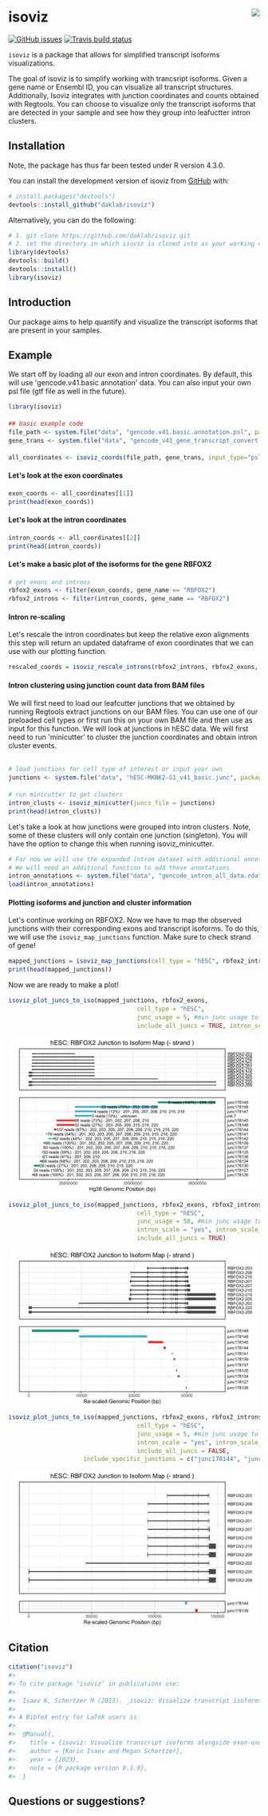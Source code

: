 # isoviz <img src="inst/figures/isoviz.png" align="right" height="139"/>

<!-- badges: start -->

[![GitHub issues](https://img.shields.io/github/issues/daklab/isoviz)](https://img.shields.io/github/issues/daklab/isoviz/issues) [![Travis build status](https://travis-ci.com/karini925/isoviz.svg?branch=master)](https://travis-ci.com/karini925/isoviz)

<!-- badges: end -->

`isoviz` is a package that allows for simplified transcript isoforms visualizations.

The goal of isoviz is to simplify working with trancsript isoforms. Given a gene name or Ensembl ID, you can visualize all transcript structures. Additionally, Isoviz integrates with junction coordinates and counts obtained with Regtools. You can choose to visualize only the transcript isoforms that are detected in your sample and see how they group into leafuctter intron clusters.

## Installation

Note, the package has thus far been tested under R version 4.3.0.

You can install the development version of isoviz from [GitHub](https://github.com/) with:

``` r
# install.packages("devtools")
devtools::install_github("daklab/isoviz")
```

Alternatively, you can do the following:

``` r
# 1. git clone https://github.com/daklab/isoviz.git
# 2. set the directory in which isoviz is cloned into as your working directory, then do the following:
library(devtools)
devtools::build()
devtools::install()
library(isoviz)
```

## Introduction

Our package aims to help quantify and visualize the transcript isoforms that are present in your samples.

## Example

We start off by loading all our exon and intron coordinates. By default, this will use 'gencode.v41.basic annotation' data. You can also input your own psl file (gtf file as well in the future).

``` r
library(isoviz)

## basic example code
file_path <- system.file("data", "gencode.v41.basic.annotation.psl", package="isoviz")
gene_trans <- system.file("data", "gencode_v41_gene_transcript_convert.txt", package="isoviz")

all_coordinates <- isoviz_coords(file_path, gene_trans, input_type="psl") #use default genome .psl file  
```

#### Let's look at the exon coordinates

``` r
exon_coords <- all_coordinates[[1]]
print(head(exon_coords))
```

#### Let's look at the intron coordinates

``` r
intron_coords <- all_coordinates[[2]]
print(head(intron_coords))
```

#### Let's make a basic plot of the isoforms for the gene RBFOX2

``` r
# get exons and introns 
rbfox2_exons <- filter(exon_coords, gene_name == "RBFOX2")
rbfox2_introns <- filter(intron_coords, gene_name == "RBFOX2")
```

#### Intron re-scaling

Let's rescale the intron coordinates but keep the relative exon alignments this step will return an updated dataframe of exon coordinates that we can use with our plotting function.

``` r
rescaled_coords = isoviz_rescale_introns(rbfox2_introns, rbfox2_exons, width_rescale=10) 
```

#### Intron clustering using junction count data from BAM files

We will first need to load our leafcutter junctions that we obtained by running Regtools extract junctions on our BAM files. You can use one of our preloaded cell types or first run this on your own BAM file and then use as input for this function. We will look at junctions in hESC data. We will first need to run 'minicutter' to cluster the junction coordinates and obtain intron cluster events.

``` r

# load junctions for cell type of interest or input your own
junctions <- system.file("data", "hESC-MKNK2-G1_v41_basic.junc", package="isoviz")

# run minicutter to get clusters 
intron_clusts <- isoviz_minicutter(juncs_file = junctions)
print(head(intron_clusts))
```

Let's take a look at how junctions were grouped into intron clusters. Note, some of these clusters will only contain one junction (singleton). You will have the option to change this when running isoviz_minicutter.

``` r
# For now we will use the expanded intron dataset with additional annotations by Megan 
# We will need an additional function to add these annotations 
intron_annotations <- system.file("data", "gencode_intron_all_data.rda", package="isoviz")
load(intron_annotations)
```

#### Plotting isoforms and junction and cluster information

Let's continue working on RBFOX2. Now we have to map the observed junctions with their corresponding exons and transcript isoforms. To do this, we will use the `isoviz_map_junctions` function. Make sure to check strand of gene!

``` r
mapped_junctions = isoviz_map_junctions(cell_type = "hESC", rbfox2_introns, intron_clusts, gencode_intron_all_data)
print(head(mapped_junctions))
```

Now we are ready to make a plot!

``` r
isoviz_plot_juncs_to_iso(mapped_junctions, rbfox2_exons,
                                    cell_type = "hESC",
                                    junc_usage = 5, #min junc usage to be included 
                                    include_all_juncs = TRUE, intron_scale = "no")
```

<img src="inst/figures/firstreadmeimage.png"/>

``` r
isoviz_plot_juncs_to_iso(mapped_junctions, rbfox2_exons, rbfox2_introns,
                                    cell_type = "hESC",
                                    junc_usage = 50, #min junc usage to be included 
                                    intron_scale = "yes", intron_scale_width = 10,
                                    include_all_juncs = TRUE)
```

<img src="inst/figures/secondreadmeimage.png"/>

``` r
isoviz_plot_juncs_to_iso(mapped_junctions, rbfox2_exons, rbfox2_introns,
                                    cell_type = "hESC",
                                    junc_usage = 5, #min junc usage to be included 
                                    intron_scale = "yes", intron_scale_width = 2,
                                    include_all_juncs = FALSE, 
                     include_specific_junctions = c("junc178144", "junc178139"))
```

<img src="inst/figures/thirdreadmeimage.png"/>

## Citation

``` r
citation("isoviz")
#> 
#> To cite package ‘isoviz’ in publications use:
#>
#>  Isaev K, Schertzer M (2023). _isoviz: Visualize transcript isoforms alongside exon-exon junction counts_. R package version 0.1.0.
#>
#> A BibTeX entry for LaTeX users is
#>
#>  @Manual{,
#>    title = {isoviz: Visualize transcript isoforms alongside exon-exon junction counts},
#>    author = {Karin Isaev and Megan Schertzer},
#>    year = {2023},
#>    note = {R package version 0.1.0},
#>  }
```

## Questions or suggestions?

